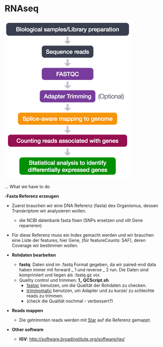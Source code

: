 # RNAseq

![alt text](RNApipeline.png)


... What we have to do


-**Fasta Referenz erzeugen**
  - Zuerst brauchen wir eine DNA Referenz (fasta) des Organismus, dessen Transkriptom wir analysieren wollen. 
    - die NCBI datenbank fasta fixen (SNPs ersetzen und vllt Gene reparieren)
  - Für diese Referenz muss ein Index gemacht werden und wir brauchen eine Liste der features, hier Gene, (für featureCounts: SAF), deren Coverage wir bestimmen wollen. 

- **Rohdaten bearbeiten**
  - **fastq**: Daten sind im .fastq Format gegeben, da wir paired-end data haben immer mit forward _ 1 und reverse _ 2 run. Die Daten sind komprimiert und liegen als .fastq.gz vor.  
  - Quality control und trimmen: **1_ QCScript.sh**
    - [fastqc](https://www.bioinformatics.babraham.ac.uk/projects/fastqc/) benutzen, um die Qualität der Rohdaten zu checken.
    - [trimmomatic](http://www.usadellab.org/cms/?page=trimmomatic) benutzen, um Adapter und zu kurze/ zu schlechte reads zu trimmen.
    - (check die Qualität nochmal - verbessert?)
 

- **Reads mappen**
  - Die getrimmten reads werden mit [Star](https://github.com/alexdobin/STAR) auf die Referenz gemappt. 
  
  
- **Other software**
  - **IGV**: http://software.broadinstitute.org/software/igv/

